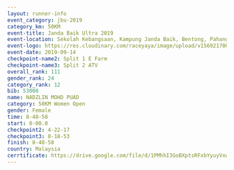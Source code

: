 ```yaml
---
layout: runner-info 
event_category: jbu-2019 
category_km: 50KM 
event-title: Janda Baik Ultra 2019
event-location: Sekolah Kebangsaan, Kampung Janda Baik, Bentong, Pahang, Malaysia 
event-logo: https://res.cloudinary.com/raceyaya/image/upload/v1569217009/logo/janda-baik_vch1pc.jpg 
event-date: 2019-09-14 
checkpoint-name2: Split 1 E Farm 
checkpoint-name3: Split 2 ATV 
overall_rank: 111
gender_rank: 24
category_rank: 12
bib: 53008
name: NADZLIN MOHD PUAD
category: 50KM Women Open
gender: Female
time: 8-48-58
start: 0-00.0
checkpoint2: 4-22-17
checkpoint3: 8-18-53
finish: 8-48-58
country: Malaysia
cerrtificate: https://drive.google.com/file/d/1PMhhI3GoBXptsRFxbYyuyVxwy4t5AvFN/view?usp=sharing
---
```

